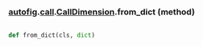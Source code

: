 ### [autofig](autofig.md).[call](autofig.call.md).[CallDimension](autofig.call.CallDimension.md).from_dict (method)


```py

def from_dict(cls, dict)

```


